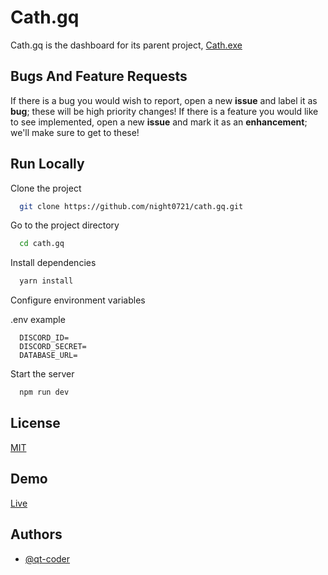 
# Cath.gq

Cath.gq is the dashboard for its parent project, [Cath.exe](https://github.com/night0721/cath.exe)


## Bugs And Feature Requests

If there is a bug you would wish to report, open a new **issue** and label it as **bug**; these will be high priority changes! If there is a feature you would like to see implemented, open a new **issue** and mark it as an **enhancement**; we'll make sure to get to these!


## Run Locally

Clone the project

```bash
  git clone https://github.com/night0721/cath.gq.git
```

Go to the project directory

```bash
  cd cath.gq
```

Install dependencies

```bash
  yarn install
```

Configure environment variables

.env example
```
  DISCORD_ID=
  DISCORD_SECRET=
  DATABASE_URL=
```

Start the server

```bash
  npm run dev
```

  
## License

[MIT](https://choosealicense.com/licenses/mit/)

  
## Demo

[Live](https://cath.gq)

  
## Authors

- [@qt-coder](https://www.github.com/qt-coder)

  
